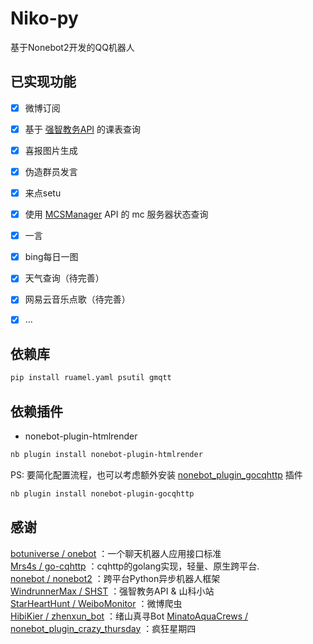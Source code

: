 # Niko-py
基于Nonebot2开发的QQ机器人

## 已实现功能
- [x] 微博订阅
- [x] 基于 [强智教务API](https://github.com/WindrunnerMax/SHST) 的课表查询
- [x] 喜报图片生成
- [x] 伪造群员发言
- [x] 来点setu
- [x] 使用 [MCSManager](https://github.com/MCSManager/MCSManager) API 的 mc 服务器状态查询
- [x] 一言
- [x] bing每日一图
- [x] 天气查询（待完善）
- [x] 网易云音乐点歌（待完善）
- [x] ...


## 依赖库
```bash
pip install ruamel.yaml psutil gmqtt 
```

## 依赖插件
- nonebot-plugin-htmlrender 

```bash
nb plugin install nonebot-plugin-htmlrender
```

PS: 要简化配置流程，也可以考虑额外安装 [nonebot_plugin_gocqhttp](https://github.com/mnixry/nonebot-plugin-gocqhttp) 插件
```bash
nb plugin install nonebot-plugin-gocqhttp
```

## 感谢
[botuniverse / onebot](https://github.com/botuniverse/onebot) ：一个聊天机器人应用接口标准  
[Mrs4s / go-cqhttp](https://github.com/Mrs4s/go-cqhttp) ：cqhttp的golang实现，轻量、原生跨平台.  
[nonebot / nonebot2](https://github.com/nonebot/nonebot2) ：跨平台Python异步机器人框架  
[WindrunnerMax / SHST](https://github.com/WindrunnerMax/SHST) ：强智教务API & 山科小站  
[StarHeartHunt / WeiboMonitor](https://github.com/StarHeartHunt/WeiboMonitor) ：微博爬虫  
[HibiKier / zhenxun_bot](https://github.com/HibiKier/zhenxun_bot) ：绪山真寻Bot
[MinatoAquaCrews / nonebot_plugin_crazy_thursday](https://github.com/MinatoAquaCrews/nonebot_plugin_crazy_thursday) ：疯狂星期四

